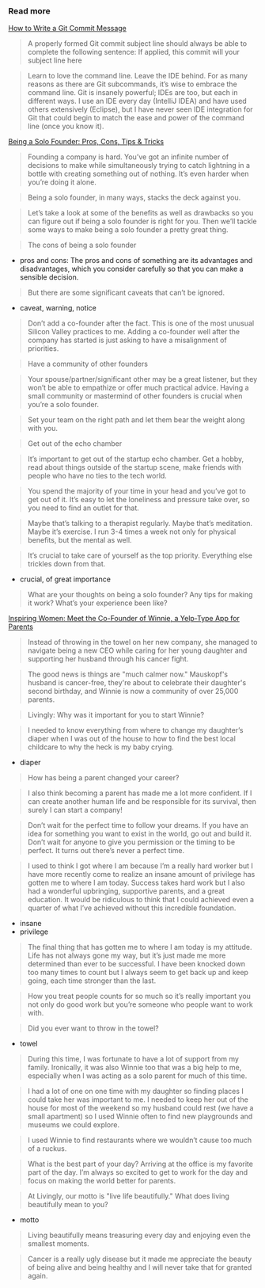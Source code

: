 ### Read more

[How to Write a Git Commit Message](https://chris.beams.io/posts/git-commit/)

> A properly formed Git commit subject line should always be able to complete the following sentence:
If applied, this commit will your subject line here

> Learn to love the command line. Leave the IDE behind.
For as many reasons as there are Git subcommands, it’s wise to embrace the command line. Git is insanely powerful; IDEs are too, but each in different ways. I use an IDE every day (IntelliJ IDEA) and have used others extensively (Eclipse), but I have never seen IDE integration for Git that could begin to match the ease and power of the command line (once you know it).

[Being a Solo Founder: Pros, Cons, Tips & Tricks](https://baremetrics.com/blog/startup-solo-founder)

> Founding a company is hard. You’ve got an infinite number of decisions to make while simultaneously trying to catch lightning in a bottle with creating something out of nothing. It’s even harder when you’re doing it alone.

> Being a solo founder, in many ways, stacks the deck against you. 

> Let’s take a look at some of the benefits as well as drawbacks so you can figure out if being a solo founder is right for you. Then we’ll tackle some ways to make being a solo founder a pretty great thing.

> The cons of being a solo founder

* pros and cons: The pros and cons of something are its advantages and disadvantages, which you consider carefully so that you can make a sensible decision.

> But there are some significant caveats that can’t be ignored.

* caveat, warning, notice

> Don’t add a co-founder after the fact. This is one of the most unusual Silicon Valley practices to me. Adding a co-founder well after the company has started is just asking to have a misalignment of priorities.

> Have a community of other founders

> Your spouse/partner/significant other may be a great listener, but they won’t be able to empathize or offer much practical advice. Having a small community or mastermind of other founders is crucial when you’re a solo founder.

> Set your team on the right path and let them bear the weight along with you.

> Get out of the echo chamber

> It’s important to get out of the startup echo chamber. Get a hobby, read about things outside of the startup scene, make friends with people who have no ties to the tech world.

> You spend the majority of your time in your head and you’ve got to get out of it. It’s easy to let the loneliness and pressure take over, so you need to find an outlet for that.

> Maybe that’s talking to a therapist regularly. Maybe that’s meditation. Maybe it’s exercise. I run 3-4 times a week not only for physical benefits, but the mental as well.

> It’s crucial to take care of yourself as the top priority. Everything else trickles down from that.

* crucial, of great importance

> What are your thoughts on being a solo founder? Any tips for making it work? What’s your experience been like?

[Inspiring Women: Meet the Co-Founder of Winnie, a Yelp-Type App for Parents](http://www.livingly.com/Inspiring+Women/articles/nOLbwVFZVkv/Inspiring+Women+Meet+Co+Founder+Winnie+Yelp)

> Instead of throwing in the towel on her new company, she managed to navigate being a new CEO while caring for her young daughter and supporting her husband through his cancer fight.

> The good news is things are "much calmer now." Mauskopf's husband is cancer-free, they're about to celebrate their daughter's second birthday, and Winnie is now a community of over 25,000 parents. 

> Livingly: Why was it important for you to start Winnie?

> I needed to know everything from where to change my daughter’s diaper when I was out of the house to how to find the best local childcare to why the heck is my baby crying.

* diaper

> How has being a parent changed your career?

> I also think becoming a parent has made me a lot more confident. If I can create another human life and be responsible for its survival, then surely I can start a company!

> Don’t wait for the perfect time to follow your dreams. If you have an idea for something you want to exist in the world, go out and build it. Don’t wait for anyone to give you permission or the timing to be perfect. It turns out there’s never a perfect time.

> I used to think I got where I am because I’m a really hard worker but I have more recently come to realize an insane amount of privilege has gotten me to where I am today. Success takes hard work but I also had a wonderful upbringing, supportive parents, and a great education. It would be ridiculous to think that I could achieved even a quarter of what I’ve achieved without this incredible foundation.

* insane
* privilege

> The final thing that has gotten me to where I am today is my attitude. Life has not always gone my way, but it’s just made me more determined than ever to be successful. I have been knocked down too many times to count but I always seem to get back up and keep going, each time stronger than the last.

> How you treat people counts for so much so it’s really important you not only do good work but you’re someone who people want to work with.

> Did you ever want to throw in the towel?

* towel

> During this time, I was fortunate to have a lot of support from my family. Ironically, it was also Winnie too that was a big help to me, especially when I was acting as a solo parent for much of this time. 

> I had a lot of one on one time with my daughter so finding places I could take her was important to me. I needed to keep her out of the house for most of the weekend so my husband could rest (we have a small apartment) so I used Winnie often to find new playgrounds and museums we could explore.

> I used Winnie to find restaurants where we wouldn’t cause too much of a ruckus.

> What is the best part of your day? Arriving at the office is my favorite part of the day. I’m always so excited to get to work for the day and focus on making the world better for parents.

> At Livingly, our motto is "live life beautifully." What does living beautifully mean to you?

* motto

> Living beautifully means treasuring every day and enjoying even the smallest moments. 

> Cancer is a really ugly disease but it made me appreciate the beauty of being alive and being healthy and I will never take that for granted again.